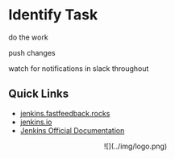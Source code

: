 # Identify Task

do the work

push changes

watch for notifications in slack throughout

## Quick Links
 - [jenkins.fastfeedback.rocks](http://jenkins.fastfeedback.rocks)
 - [jenkins.io](https://jenkins.io/)
 - [Jenkins Official Documentation](https://jenkins.io/doc)

<center id="footer">
  ![](../img/logo.png)
</center>
